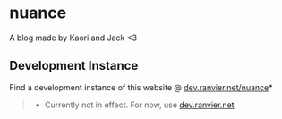 # nuance
A blog made by Kaori and Jack <3

## Development Instance
Find a development instance of this website @ [dev.ranvier.net/nuance](https://dev.ranvier.net/nuance)*

> * Currently not in effect. For now, use [dev.ranvier.net](https://dev.ranvier.net/)
